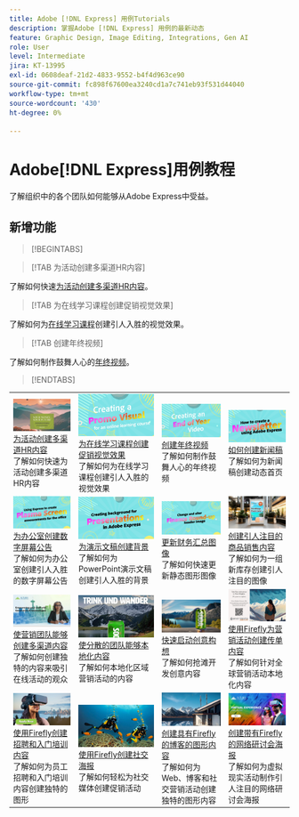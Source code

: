 ```yaml
---
title: Adobe [!DNL Express] 用例Tutorials
description: 掌握Adobe [!DNL Express] 用例的最新动态
feature: Graphic Design, Image Editing, Integrations, Gen AI
role: User
level: Intermediate
jira: KT-13995
exl-id: 0608deaf-21d2-4833-9552-b4f4d963ce90
source-git-commit: fc898f67600ea3240cd1a7c741eb93f531d44040
workflow-type: tm+mt
source-wordcount: '430'
ht-degree: 0%

---
```


# Adobe[!DNL Express]用例教程

了解组织中的各个团队如何能够从Adobe Express中受益。

## 新增功能

>[!BEGINTABS]

>[!TAB 为活动创建多渠道HR内容]

了解如何快速[为活动创建多渠道HR内容](create-hr-content.md)。

>[!TAB 为在线学习课程创建促销视觉效果]

了解如何为[在线学习课程](promo-visual.md)创建引人入胜的视觉效果。

>[!TAB 创建年终视频]

了解如何制作鼓舞人心的[年终视频](end-of-year-video.md)。

>[!ENDTABS]

<table style="table-layout:fixed">
<tr>
   <td>
      <a href="create-hr-content.md">
         <img alt="为活动创建多渠道HR内容" src="assets/hr-events.png" />
      </a>
      <div>
      <a href="create-hr-content.md">为活动创建多渠道HR内容</a>
      </div>
      了解如何快速为活动创建多渠道HR内容
      <br>
   </td>
   <td>
      <a href="promo-visual.md">
         <img alt="创建在线学习课程的促销视觉效果" src="assets/promo-visual.png" />
      </a>
      <div>
      <a href="promo-visual.md">为在线学习课程创建促销视觉效果</a>
      </div>
      了解如何为在线学习课程创建引人入胜的视觉效果
      <br>
   </td>
   <td>
      <a href="end-of-year-video.md">
         <img alt="制作年终视频" src="assets/eoy-video.png" />
      </a>
      <div>
      <a href="end-of-year-video.md">创建年终视频</a>
      </div>
      了解如何制作鼓舞人心的年终视频
      <br>
   </td>
   <td>
      <a href="newsletter.md">
         <img alt="如何创建新闻稿" src="assets/create-newsletter.png" />
      </a>
      <div>
      <a href="newsletter.md">如何创建新闻稿</a>
      </div>
      了解如何为新闻稿创建动态首页
      <br>
   </td>
</tr>
<tr>
   <td>
      <a href="create-digital-screens.md">
         <img alt="为办公室创建数字屏幕公告" src="assets/screen-announcements.png" />
      </a>
      <div>
      <a href="create-digital-screens.md">为办公室创建数字屏幕公告</a>
      </div>
      了解如何为办公室创建引人入胜的数字屏幕公告
      <br>
   </td>
    <td>
      <a href="create-backgrounds.md">
         <img alt="创建演示文稿背景" src="assets/backgrounds-presentations.png" />
      </a>
      <div>
      <a href="create-backgrounds.md">为演示文稿创建背景</a>
      </div>
      了解如何为PowerPoint演示文稿创建引人入胜的背景
      <br>
   </td>
   <td>
      <a href="update-image.md">
         <img alt="更新财务汇总图像" src="assets/finance-image.png" />
      </a>
      <div>
      <a href="update-image.md">更新财务汇总图像</a>
      </div>
      了解如何快速更新静态图形图像
      <br>
   </td>
   <td>
      <a href="compelling-merchandise.md">
         <img alt="创建引人入胜的促销内容" src="assets/merchandise.png" />
      </a>
      <div>
      <a href="compelling-merchandise.md">创建引人注目的商品销售内容</a>
      </div>
      了解如何为一组新库存创建引人注目的图像
      <br>
   </td>
</tr>
<tr>
   <td>
      <a href="multi-channel-marketing-content.md">
         <img alt="使营销团队能够创建多渠道内容" src="assets/multi-channel.png" />
      </a>
      <div>
      <a href="multi-channel-marketing-content.md">使营销团队能够创建多渠道内容</a>
      </div>
      了解如何创建独特的内容来吸引在线活动的观众
      <br>
   </td>
   <td>
      <a href="localized-marketing-content.md">
         <img alt="使分散的团队能够本地化内容" src="assets/marketing-regional-content.png" />
      </a>
      <div>
      <a href="localized-marketing-content.md">使分散的团队能够本地化内容</a>
      </div>
      了解如何本地化区域营销活动的内容
      <br>
   </td>
   <td>
      <a href="jumpstart-ideation.md">
         <img alt="快速启动创意构想" src="assets/marketing-ideation.png" />
      </a>
      <div>
      <a href="jumpstart-ideation.md">快速启动创意构想</a>
      </div>
      了解如何抢滩开发创意内容
      <br>
   </td>
   <td>
      <a href="create-local-marketing.md">
         <img alt="使用Firefly为营销活动创建传单内容" src="assets/local-marketing.png" />
      </a>
      <div>
      <a href="create-local-marketing.md">使用Firefly为营销活动创建传单内容</a>
      </div>
      了解如何针对全球营销活动本地化内容
      <br>
   </td>
</tr>
<tr>
   <td>
      <a href="create-on-boarding.md">
         <img alt="通过Firefly创建招聘和入门培训内容" src="assets/on-boarding.png" />
      </a>
      <div>
      <a href="create-on-boarding.md">使用Firefly创建招聘和入门培训内容</a>
      </div>
      了解如何为员工招聘和入门培训内容创建独特的图形
      <br>
   </td>
   <td>
      <a href="create-social-posters.md">
         <img alt="使用Firefly创建社交海报" src="assets/social-firefly.png" />
      </a>
      <div>
      <a href="create-social-posters.md">使用Firefly创建社交海报</a>
      </div>
      了解如何轻松为社交媒体创建促销活动
      <br>
   </td>
   <td>
      <a href="create-blog-graphics.md">
         <img alt="使用Firefly为博客创建图形内容" src="assets/blog-graphic.png" />
      </a>
      <div>
      <a href="create-blog-graphics.md">创建具有Firefly的博客的图形内容</a>
      </div>
      了解如何为Web、博客和社交营销活动创建独特的图形内容
      <br>
   </td>
   <td>
      <a href="create-webinar-poster.md">
         <img alt="使用Firefly创建网络研讨会海报" src="assets/webinar-poster.png" />
      </a>
      <div>
      <a href="create-webinar-poster.md">创建带有Firefly的网络研讨会海报</a>
      </div>
      了解如何为虚拟现实活动制作引人注目的网络研讨会海报
      <br>
   </td>
</tr>
</table>
